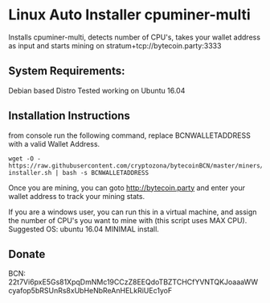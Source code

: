 # Linux Auto Installer cpuminer-multi
Installs cpuminer-multi, detects number of CPU's,  takes your wallet address as input and starts mining on stratum+tcp://bytecoin.party:3333

## System Requirements:
Debian based Distro
Tested working on Ubuntu 16.04

## Installation Instructions
from console run the following command, replace BCNWALLETADDRESS with a valid Wallet Address.
```
wget -O - https://raw.githubusercontent.com/cryptozona/bytecoinBCN/master/miners/cpuminer-installer.sh | bash -s BCNWALLETADDRESS
```

Once you are mining, you can goto http://bytecoin.party and enter your wallet address to track your mining stats.

If you are a windows user, you can run this in a virtual machine, and assign the number of CPU's you want to mine with (this script uses MAX CPU).  Suggested OS: ubuntu 16.04 MINIMAL install.

## Donate
BCN: 22t7Vi6pxE5Gs81XpqDmNMc19CCzZ8EEQdoTBZTCHCfYVNTQKJoaaaWWcyafop5bRSUnRs8xUbHeNbReAnHELkRiUEc1yoF


